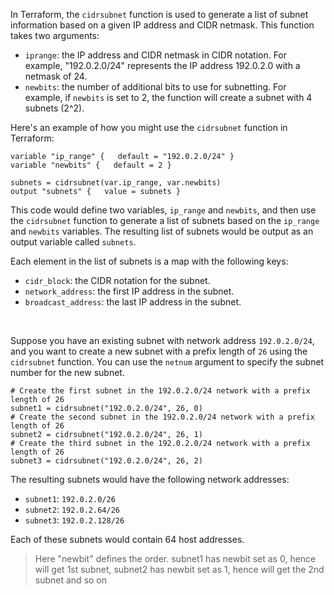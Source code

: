 In Terraform, the `cidrsubnet` function is used to generate a list of subnet information based on a given IP address and CIDR netmask. This function takes two arguments:

-   `iprange`: the IP address and CIDR netmask in CIDR notation. For example, "192.0.2.0/24" represents the IP address 192.0.2.0 with a netmask of 24.
-   `newbits`: the number of additional bits to use for subnetting. For example, if `newbits` is set to 2, the function will create a subnet with 4 subnets (2^2).

Here's an example of how you might use the `cidrsubnet` function in Terraform:



``` 
variable "ip_range" {   default = "192.0.2.0/24" }
variable "newbits" {   default = 2 }

subnets = cidrsubnet(var.ip_range, var.newbits) 
output "subnets" {   value = subnets }

```

This code would define two variables, `ip_range` and `newbits`, and then use the `cidrsubnet` function to generate a list of subnets based on the `ip_range` and `newbits` variables. The resulting list of subnets would be output as an output variable called `subnets`.

Each element in the list of subnets is a map with the following keys:

-   `cidr_block`: the CIDR notation for the subnet.
-   `network_address`: the first IP address in the subnet.
-   `broadcast_address`: the last IP address in the subnet.



<br/>

Suppose you have an existing subnet with network address `192.0.2.0/24`, and you want to create a new subnet with a prefix length of `26` using the `cidrsubnet` function. You can use the `netnum` argument to specify the subnet number for the new subnet.

```
# Create the first subnet in the 192.0.2.0/24 network with a prefix length of 26 
subnet1 = cidrsubnet("192.0.2.0/24", 26, 0) 
# Create the second subnet in the 192.0.2.0/24 network with a prefix length of 26
subnet2 = cidrsubnet("192.0.2.0/24", 26, 1) 
# Create the third subnet in the 192.0.2.0/24 network with a prefix length of 26 
subnet3 = cidrsubnet("192.0.2.0/24", 26, 2)
```

The resulting subnets would have the following network addresses:

-   `subnet1`: `192.0.2.0/26`
-   `subnet2`: `192.0.2.64/26`
-   `subnet3`: `192.0.2.128/26`

Each of these subnets would contain 64 host addresses.

> Here "newbit" defines the order. subnet1 has newbit set as 0, hence will get 1st subnet, subnet2 has newbit set as 1, hence will get the 2nd subnet and so on